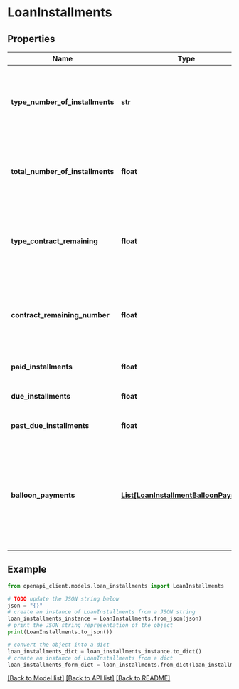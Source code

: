 # LoanInstallments


## Properties

Name | Type | Description | Notes
------------ | ------------- | ------------- | -------------
**type_number_of_installments** | **str** | Type of total term of the contract referring to the type of credit informed | [optional] 
**total_number_of_installments** | **float** | Total term according to the type referring to the type of credit informed | [optional] 
**type_contract_remaining** | **float** | Type of remaining term of the contract referring to the type of credit informed | [optional] 
**contract_remaining_number** | **float** | Remaining term according to the type referring to the credit type informed | [optional] 
**paid_installments** | **float** | Number of paid installments | [optional] 
**due_installments** | **float** | Number of due installments | [optional] 
**past_due_installments** | **float** | Number of overdue installments | [optional] 
**balloon_payments** | [**List[LoanInstallmentBalloonPayment]**](LoanInstallmentBalloonPayment.md) | List that brings the due dates and value of the non-regular installments of the contract of the type of credit consulted | [optional] 

## Example

```python
from openapi_client.models.loan_installments import LoanInstallments

# TODO update the JSON string below
json = "{}"
# create an instance of LoanInstallments from a JSON string
loan_installments_instance = LoanInstallments.from_json(json)
# print the JSON string representation of the object
print(LoanInstallments.to_json())

# convert the object into a dict
loan_installments_dict = loan_installments_instance.to_dict()
# create an instance of LoanInstallments from a dict
loan_installments_form_dict = loan_installments.from_dict(loan_installments_dict)
```
[[Back to Model list]](../README.md#documentation-for-models) [[Back to API list]](../README.md#documentation-for-api-endpoints) [[Back to README]](../README.md)



